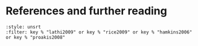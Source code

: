 # References and further reading
```{bibliography} 
:style: unsrt
:filter: key % "lathi2009" or key % "rice2009" or key % "hamkins2006" or key % "proakis2008" 
```
